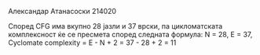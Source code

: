 Александар Атанасоски 214020

Според CFG има вкупно 28 јазли и 37 врски, па цикломатската комплексност ќе се пресмета според следната формула:
N = 28, E = 37, Cyclomate complexity = E - N + 2 = 37 - 28 + 2 = 11

